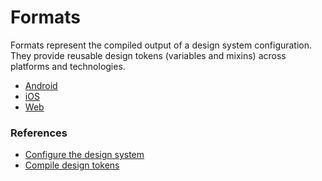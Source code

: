 # Formats

Formats represent the compiled output of a design system configuration. They provide reusable design
tokens (variables and mixins) across platforms and technologies.

- [Android](./android/README.md)
- [iOS](./ios/README.md)
- [Web](./web/README.md)

### References

- [Configure the design system](../config-system.md)
- [Compile design tokens](../compile-tokens.md)
